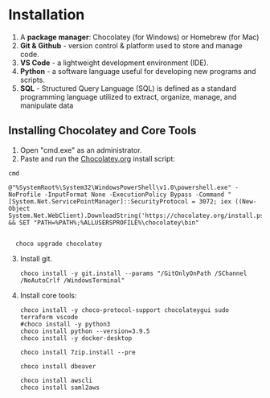 # Installation

1. A **package manager**: Chocolatey (for Windows) or Homebrew (for Mac)
2. **Git & Github** - version control & platform used to store and manage code.
3. **VS Code** - a lightweight development environment (IDE).
4. **Python** - a software language useful for developing new programs and scripts.
5. **SQL** - Structured Query Language (SQL) is defined as a standard programming language utilized to extract, organize, manage, and manipulate data

## Installing Chocolatey and Core Tools

1. Open "cmd.exe" as an administrator.
2. Paste and run the [Chocolatey.org](https://chocolatey.org/docs/installation#install-with-cmdexe) install script:

```
cmd
```
```
@"%SystemRoot%\System32\WindowsPowerShell\v1.0\powershell.exe" -NoProfile -InputFormat None -ExecutionPolicy Bypass -Command " [System.Net.ServicePointManager]::SecurityProtocol = 3072; iex ((New-Object System.Net.WebClient).DownloadString('https://chocolatey.org/install.ps1'))" && SET "PATH=%PATH%;%ALLUSERSPROFILE%\chocolatey\bin"
    
```
    
```
  choco upgrade chocolatey
```


3. Install git.

    ```
    choco install -y git.install --params "/GitOnlyOnPath /SChannel /NoAutoCrlf /WindowsTerminal"
    ```

4. Install core tools:

    ```
    choco install -y choco-protocol-support chocolateygui sudo terraform vscode
    #choco install -y python3
    choco install python --version=3.9.5
    choco install -y docker-desktop
    
    choco install 7zip.install --pre
    ```


    ```
    choco install dbeaver
    ```

    ```
    choco install awscli
    choco install saml2aws
    ```





